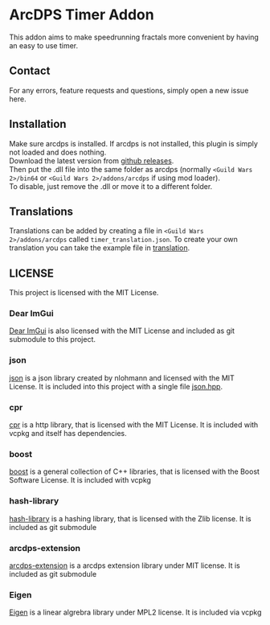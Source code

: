 # ArcDPS Timer Addon

This addon aims to make speedrunning fractals more convenient by having an easy to use timer.

## Contact
For any errors, feature requests and questions, simply open a new issue here. 

## Installation
Make sure arcdps is installed. If arcdps is not installed, this plugin is simply not loaded and does nothing.  
Download the latest version from [github releases](https://github.com/cordbleibaum/ArcDPS-Timer/releases).  
Then put the .dll file into the same folder as arcdps (normally `<Guild Wars 2>/bin64` or `<Guild Wars 2>/addons/arcdps` if using mod loader).  
To disable, just remove the .dll or move it to a different folder.


## Translations
Translations can be added by creating a file in `<Guild Wars 2>/addons/arcdps` called `timer_translation.json`.
To create your own translation you can take the example file in [translation](/translations).

## LICENSE

This project is licensed with the MIT License.

### Dear ImGui
[Dear ImGui](https://github.com/ocornut/imgui) is also licensed with the MIT License and included as git submodule to this project.

### json
[json](https://github.com/nlohmann/json) is a json library created by nlohmann and licensed with the MIT License. It is included into this project with a single file [json.hpp](/ArcDPS-Timer/json.hpp).

### cpr
[cpr](https://github.com/whoshuu/cpr) is a http library, that is licensed with the MIT License. It is included with vcpkg and itself has dependencies.

### boost
[boost](https://www.boost.org/) is a general collection of C++ libraries, that is licensed with the Boost Software License. It is included with vcpkg

### hash-library
[hash-library](https://github.com/stbrumme/hash-library) is a hashing library, that is licensed with the Zlib license. It is included as git submodule

### arcdps-extension
[arcdps-extension](https://github.com/knoxfighter/arcdps-extension) is a arcdps extension library under MIT license. It is included as git submodule

### Eigen
[Eigen](https://eigen.tuxfamily.org/index.php?title=Main_Page) is a linear algrebra library under MPL2 license. It is included via vcpkg
